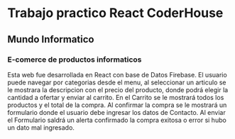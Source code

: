 # Trabajo practico React CoderHouse

## Mundo Informatico

### E-comerce de productos informaticos

Esta web fue desarrollada en React con base de Datos Firebase.
El usuario puede navegar por categorias desde el menu,
 al seleccionar un articulo se le mostrara la descripcion con el precio del producto, 
 donde podrá elegir la cantidad a ofertar y enviar al carrito.
 En el Carrito se le mostrará todos los productos y el total de la compra.
 Al confirmar la compra se le mostrará un formulario donde el usuario debe ingresar los datos de Contacto.
 Al enviar el Formulario saldrá un alerta confirmado la compra exitosa o error si hubo un dato mal ingresado.

